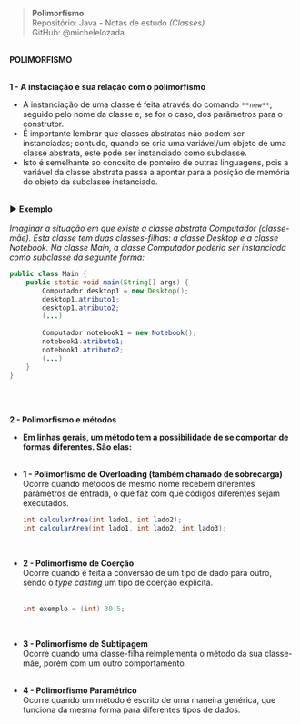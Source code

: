 > **Polimorfismo**     
> Repositório: Java - Notas de estudo *(Classes)*    
> GitHub: @michelelozada
&nbsp;
     
&nbsp;  
**POLIMORFISMO**  
&nbsp;

**1 - A instaciação e sua relação com o polimorfismo**  
 - A instanciação de uma classe é feita através do comando `**new**`, seguido pelo nome da classe e, se for o caso, dos parâmetros para o construtor.  
 - É importante lembrar que classes abstratas não podem ser instanciadas; contudo, quando se cria uma variável/um objeto de uma classe abstrata,
 este pode ser instanciado como subclasse.   
 - Isto é semelhante ao conceito de ponteiro de outras linguagens, pois a variável da classe abstrata passa a apontar para a posição de memória 
 do objeto da subclasse instanciado.  
&nbsp; 
  
:arrow_forward: **Exemplo**   
&nbsp;  
*Imaginar a situação em que existe a classe abstrata Computador (classe-mãe). Esta classe tem duas classes-filhas: a classe Desktop e a classe Notebook. Na classe Main, a classe Computador poderia ser instanciada como subclasse da seguinte forma:*  
```java
public class Main {
	public static void main(String[] args) {
		Computador desktop1 = new Desktop();
		desktop1.atributo1;
		desktop1.atributo2;
		(...)
		 
		Computador notebook1 = new Notebook();
		notebook1.atributo1;
		notebook1.atributo2;
		(...)
	}
}	
``` 

&nbsp;
     
&nbsp;   
**2 - Polimorfismo e métodos**  
- **Em linhas gerais, um método tem a possibilidade de se comportar de formas diferentes. São elas:**  
&nbsp;
     
- **1 - Polimorfismo de Overloading (também chamado de sobrecarga)**   
 Ocorre quando métodos de mesmo nome recebem diferentes parâmetros de entrada, o que faz com que códigos diferentes sejam executados.  
  ```java 
  int calcularArea(int lado1, int lado2); 
  int calcularArea(int lado1, int lado2, int lado3);
  ```
&nbsp;
     
- **2 - Polimorfismo de Coerção**    
 Ocorre quando é feita a conversão de um tipo de dado para outro, sendo o *type casting* um tipo de coerção explícita.  
 &nbsp;  
   ```java 
   int exemplo = (int) 30.5;
   ```
&nbsp;
     
- **3 - Polimorfismo de Subtipagem**   
 Ocorre quando uma classe-filha reimplementa o método da sua classe-mãe, porém com um outro comportamento.      
&nbsp;
     
- **4 - Polimorfismo Paramétrico**  
 Ocorre quando um método é escrito de uma maneira genérica, que funciona da mesma forma para diferentes tipos de dados.  